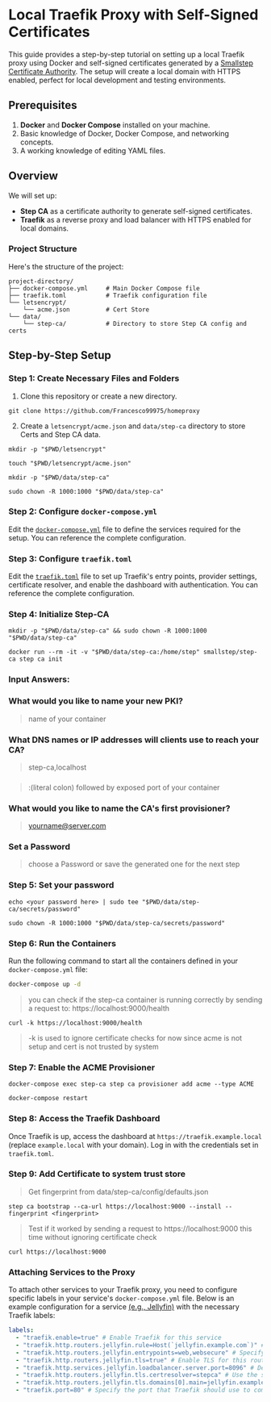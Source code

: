 # Local Traefik Proxy with Self-Signed Certificates

This guide provides a step-by-step tutorial on setting up a local Traefik proxy using Docker and self-signed certificates generated by a [Smallstep Certificate Authority](https://smallstep.com/docs/step-ca). The setup will create a local domain with HTTPS enabled, perfect for local development and testing environments.

## Prerequisites

1. **Docker** and **Docker Compose** installed on your machine.
2. Basic knowledge of Docker, Docker Compose, and networking concepts.
3. A working knowledge of editing YAML files.

## Overview

We will set up:

- **Step CA** as a certificate authority to generate self-signed certificates.
- **Traefik** as a reverse proxy and load balancer with HTTPS enabled for local domains.

### Project Structure

Here's the structure of the project:

```plaintext
project-directory/
├── docker-compose.yml     # Main Docker Compose file
├── traefik.toml           # Traefik configuration file
└── letsencrypt/
    └── acme.json          # Cert Store
└── data/
    └── step-ca/           # Directory to store Step CA config and certs
```

## Step-by-Step Setup

### Step 1: Create Necessary Files and Folders

1. Clone this repository or create a new directory.

```
git clone https://github.com/Francesco99975/homeproxy
```

2. Create a `letsencrypt/acme.json` and `data/step-ca` directory to store Certs and Step CA data.

```
mkdir -p "$PWD/letsencrypt"

touch "$PWD/letsencrypt/acme.json"
```

```
mkdir -p "$PWD/data/step-ca"

sudo chown -R 1000:1000 "$PWD/data/step-ca"
```

### Step 2: Configure `docker-compose.yml`

Edit the [`docker-compose.yml`](docker-compose.yml) file to define the services required for the setup. You can reference the complete configuration.

### Step 3: Configure `traefik.toml`

Edit the [`traefik.toml`](traefik.toml) file to set up Traefik's entry points, provider settings, certificate resolver, and enable the dashboard with authentication. You can reference the complete configuration.

### Step 4: Initialize Step-CA

```
mkdir -p "$PWD/data/step-ca" && sudo chown -R 1000:1000 "$PWD/data/step-ca"
```

```
docker run --rm -it -v "$PWD/data/step-ca:/home/step" smallstep/step-ca step ca init
```
### Input Answers:
### What would you like to name your new PKI?
> name of your container
### What DNS names or IP addresses will clients use to reach your CA?
> step-ca,localhost
### 
> :(literal colon) followed by exposed port of your container
### What would you like to name the CA's first provisioner?
> yourname@server.com
### Set a Password
> choose a Password or save the generated one for the next step

### Step 5: Set your password

```
echo <your password here> | sudo tee "$PWD/data/step-ca/secrets/password"
```

```
sudo chown -R 1000:1000 "$PWD/data/step-ca/secrets/password"
```

### Step 6: Run the Containers

Run the following command to start all the containers defined in your `docker-compose.yml` file:

```sh
docker-compose up -d
```

> you can check if the step-ca container is running correctly by sending a request to: https://localhost:9000/health

```
curl -k https://localhost:9000/health
```

> -k is used to ignore certificate checks for now since acme is not setup and cert is not trusted by system

### Step 7: Enable the ACME Provisioner

```
docker-compose exec step-ca step ca provisioner add acme --type ACME

docker-compose restart
```

### Step 8: Access the Traefik Dashboard

Once Traefik is up, access the dashboard at `https://traefik.example.local` (replace `example.local` with your domain). Log in with the credentials set in `traefik.toml`.

### Step 9: Add Certificate to system trust store

> Get fingerprint from data/step-ca/config/defaults.json

```
step ca bootstrap --ca-url https://localhost:9000 --install --fingerprint <fingerprint>
```

> Test if it worked by sending a request to https://localhost:9000 this time without ignoring certificate check

```
curl https://localhost:9000
```

### Attaching Services to the Proxy

To attach other services to your Traefik proxy, you need to configure specific labels in your service's `docker-compose.yml` file. Below is an example configuration for a service [(e.g., Jellyfin)](services/docker-compose_jellyfin.yml) with the necessary Traefik labels:

```yaml
labels:
  - "traefik.enable=true" # Enable Traefik for this service
  - "traefik.http.routers.jellyfin.rule=Host(`jellyfin.example.com`)" # Define the routing rule based on the host
  - "traefik.http.routers.jellyfin.entrypoints=web,websecure" # Specify the entry points for HTTP and HTTPS
  - "traefik.http.routers.jellyfin.tls=true" # Enable TLS for this router
  - "traefik.http.services.jellyfin.loadbalancer.server.port=8096" # Define the port on which the service is running
  - "traefik.http.routers.jellyfin.tls.certresolver=stepca" # Use the specified certificate resolver for TLS
  - "traefik.http.routers.jellyfin.tls.domains[0].main=jellyfin.example.com" # Define the main domain for TLS
  - "traefik.port=80" # Specify the port that Traefik should use to communicate with the service
```
